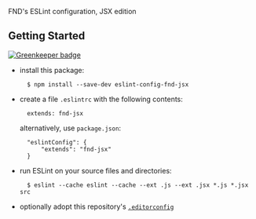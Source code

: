 FND's ESLint configuration, JSX edition


Getting Started
---------------

[![Greenkeeper badge](https://badges.greenkeeper.io/FND/eslint-config-jsx.svg)](https://greenkeeper.io/)

* install this package:

        $ npm install --save-dev eslint-config-fnd-jsx

* create a file `.eslintrc` with the following contents:

        extends: fnd-jsx

  alternatively, use `package.json`:

        "eslintConfig": {
            "extends": "fnd-jsx"
        }

* run ESLint on your source files and directories:

        $ eslint --cache eslint --cache --ext .js --ext .jsx *.js *.jsx src

* optionally adopt this repository's [`.editorconfig`](http://editorconfig.org)
